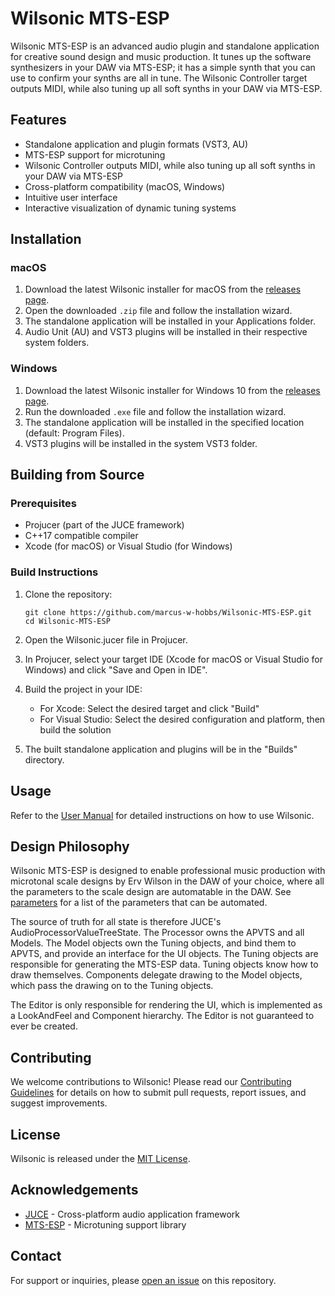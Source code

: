 # Wilsonic MTS-ESP

Wilsonic MTS-ESP is an advanced audio plugin and standalone application for creative sound design and music production. It tunes up the software synthesizers in your DAW via MTS-ESP; it has a simple synth that you can use to confirm your synths are all in tune.  The Wilsonic Controller target outputs MIDI, while also tuning up all soft synths in your DAW via MTS-ESP.

## Features

- Standalone application and plugin formats (VST3, AU)
- MTS-ESP support for microtuning
- Wilsonic Controller outputs MIDI, while also tuning up all soft synths in your DAW via MTS-ESP
- Cross-platform compatibility (macOS, Windows)
- Intuitive user interface
- Interactive visualization of dynamic tuning systems

## Installation

### macOS

1. Download the latest Wilsonic installer for macOS from the [releases page](https://github.com/marcus-w-hobbs/Wilsonic-MTS-ESP/releases).
2. Open the downloaded `.zip` file and follow the installation wizard.
3. The standalone application will be installed in your Applications folder.
4. Audio Unit (AU) and VST3 plugins will be installed in their respective system folders.

### Windows

1. Download the latest Wilsonic installer for Windows 10 from the [releases page](https://github.com/marcus-w-hobbs/Wilsonic-MTS-ESP/releases).
2. Run the downloaded `.exe` file and follow the installation wizard.
3. The standalone application will be installed in the specified location (default: Program Files).
4. VST3 plugins will be installed in the system VST3 folder.

## Building from Source

### Prerequisites

- Projucer (part of the JUCE framework)
- C++17 compatible compiler
- Xcode (for macOS) or Visual Studio (for Windows)

### Build Instructions

1. Clone the repository:
   ```
   git clone https://github.com/marcus-w-hobbs/Wilsonic-MTS-ESP.git
   cd Wilsonic-MTS-ESP
   ```

2. Open the Wilsonic.jucer file in Projucer.

3. In Projucer, select your target IDE (Xcode for macOS or Visual Studio for Windows) and click "Save and Open in IDE".

4. Build the project in your IDE:
   - For Xcode: Select the desired target and click "Build"
   - For Visual Studio: Select the desired configuration and platform, then build the solution

5. The built standalone application and plugins will be in the "Builds" directory.

## Usage

Refer to the [User Manual](https://drive.google.com/file/d/1BrTWlS9N4a0xTRUzwLxwr5R5JJ2RvF8n) for detailed instructions on how to use Wilsonic.

## Design Philosophy

Wilsonic MTS-ESP is designed to enable professional music production with microtonal scale designs by Erv Wilson in the DAW of your choice, where all the parameters to the scale design are automatable in the DAW.  See [parameters](./daw_automated_params.txt) for a list of the parameters that can be automated.

The source of truth for all state is therefore JUCE's AudioProcessorValueTreeState.  The Processor owns the APVTS and all Models.  The Model objects own the Tuning objects, and bind them to APVTS, and provide an interface for the UI objects.  The Tuning objects are responsible for generating the MTS-ESP data.  Tuning objects know how to draw themselves.  Components delegate drawing to the Model objects, which pass the drawing on to the Tuning objects.  

The Editor is only responsible for rendering the UI, which is implemented as a LookAndFeel and Component hierarchy.  The Editor is not guaranteed to ever be created. 

## Contributing

We welcome contributions to Wilsonic! Please read our [Contributing Guidelines](CONTRIBUTING.md) for details on how to submit pull requests, report issues, and suggest improvements.

## License

Wilsonic is released under the [MIT License](LICENSE).

## Acknowledgements

- [JUCE](https://juce.com/) - Cross-platform audio application framework
- [MTS-ESP](https://github.com/ODDSound/MTS-ESP) - Microtuning support library

## Contact

For support or inquiries, please [open an issue](https://github.com/marcus-w-hobbs/Wilsonic-MTS-ESP/issues) on this repository.
